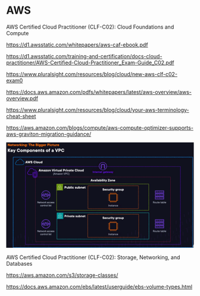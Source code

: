 # AWS

AWS Certified Cloud Practitioner (CLF-C02): Cloud Foundations and Compute


https://d1.awsstatic.com/whitepapers/aws-caf-ebook.pdf

https://d1.awsstatic.com/training-and-certification/docs-cloud-practitioner/AWS-Certified-Cloud-Practitioner_Exam-Guide_C02.pdf

https://www.pluralsight.com/resources/blog/cloud/new-aws-clf-c02-exam0

https://docs.aws.amazon.com/pdfs/whitepapers/latest/aws-overview/aws-overview.pdf

https://www.pluralsight.com/resources/blog/cloud/your-aws-terminology-cheat-sheet

https://aws.amazon.com/blogs/compute/aws-compute-optimizer-supports-aws-graviton-migration-guidance/


![alt text](image.png)

AWS Certified Cloud Practitioner (CLF-C02): Storage, Networking, and Databases

https://aws.amazon.com/s3/storage-classes/

https://docs.aws.amazon.com/ebs/latest/userguide/ebs-volume-types.html
